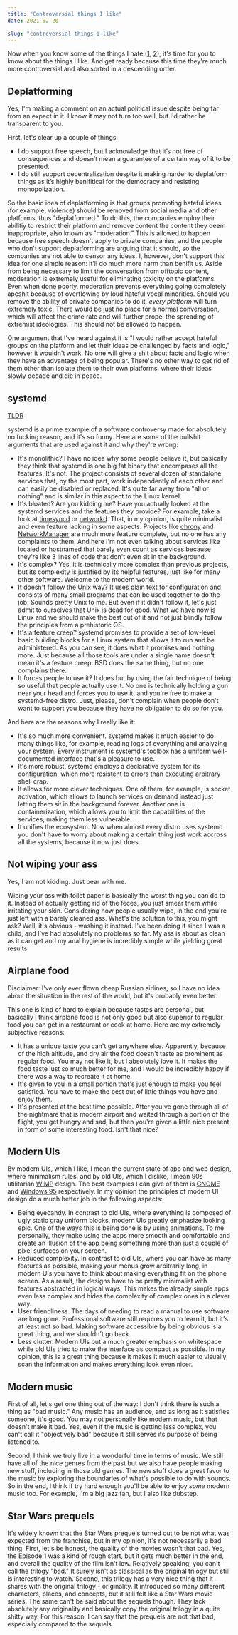 ```yaml
---
title: "Controversial things I like"
date: 2021-02-20

slug: "controversial-things-i-like"
---
```


Now when you know some of the things I hate ([1], [2]), it's time for
you to know about the things I like. And get ready because this time
they're much more controversial and also sorted in a descending order.

[1]: /blog/things-i-hate-part-1/
[2]: /blog/things-i-hate-part-2/

## Deplatforming

Yes, I'm making a comment on an actual political issue despite being
far from an expect in it. I know it may not turn too well, but I'd
rather be transparent to you.

First, let's clear up a couple of things:

* I do support free speech, but I acknowledge that it’s not free of
  consequences and doesn’t mean a guarantee of a certain way of it to
  be presented.
* I do still support decentralization despite it making harder to
  deplatform things as it’s highly benifitical for the democracy and
  resisting monopolization.

So the basic idea of deplatforming is that groups promoting hateful
ideas (for example, violence) should be removed from social media and
other platforms, thus "deplatformed." To do this, the companies employ
their abilitiy to restrict their platform and remove content the
content they deem inappropriate, also known as "moderation." This is
allowed to happen because free speech doesn't apply to private
companies, and the people who don't support deplatforming are arguing
that it should, so the companies are not able to censor any ideas. I,
however, don't support this idea for one simple reason: it'll do much
more harm than benifit us. Aside from being necessary to limit the
conversation from offtopic content, moderation is extremely useful for
eliminating toxicity on the platforms. Even when done poorly,
moderation prevents everything going completely apeshit because of
overflowing by loud hateful vocal minorities. Should you remove the
ability of private companies to do it, *every platform* will turn
extremely toxic. There would be just no place for a normal
conversation, which will affect the crime rate and will further propel
the spreading of extremist ideologies. This should not be allowed to
happen.

One argument that I've heard against it is "I would rather accept
hateful groups on the platform and let their ideas be challenged by
facts and logic," however it wouldn't work. No one will give a shit
about facts and logic when they have an advantage of being popular.
There's no other way to get rid of them other than isolate them to
their own platforms, where their ideas slowly decade and die in peace.

## systemd

[TLDR](http://0pointer.de/blog/projects/the-biggest-myths)

systemd is a prime example of a software controversy made for
absolutely no fucking reason, and it's so funny. Here are some of the
bullshit arguments that are used against it and why they're wrong:

* It's monolithic? I have no idea why some people believe it, but
  basically they think that systemd is one big fat binary that
  encompases all the features. It's not. The project consists of
  several dozen of standalone services that, by the most part, work
  independently of each other and can easily be disabled or replaced.
  It's quite far away from "all or nothing" and is similar in this
  aspect to the Linux kernel.
* It's bloated? Are you kidding me? Have you actually looked at the
  systemd services and the features they provide? For example, take a
  look at [timesyncd] or [networkd]. That, in my opinion, is quite
  minimalist and even feature lacking in some aspects. Projects like
  [chrony] and [NetworkManager] are much more feature complete, but no
  one has any complaints to them. And here I'm not even talking about
  services like localed or hostnamed that barely even count as
  services because they're like 3 lines of code that don't even sit in
  the background.
* It's complex? Yes, it is technically more complex than previous
  projects, but its complexity is justified by its helpful features,
  just like for many other software. Welcome to the modern world.
* It doesn't follow the Unix way? It uses plain text for
  configuration and consists of many small programs that can be used
  together to do the job. Sounds pretty Unix to me. But even if it
  didn't follow it, let's just admit to ourselves that Unix is dead
  for good. What we have now is Linux and we should make the best out
  of it and not just blindly follow the principles from a prehistoric
  OS.
* It's a feature creep? systemd promises to provide a set of
  low-level basic building blocks for a Linux system that allows it to
  run and be administered. As you can see, it does what it promises
  and nothing more. Just because all those tools are under a single
  name doesn't mean it's a feature creep. BSD does the same thing, but
  no one complains there.
* It forces people to use it? It does but by using the fair technique
  of being so useful that people actually use it. No one is
  technically holding a gun near your head and forces you to use it,
  and you're free to make a systemd-free distro. Just, please, don't
  complain when people don't want to support you because they have no
  obligation to do so for you.

[timesyncd]: https://wiki.archlinux.org/index.php/Systemd-timesyncd
[networkd]: https://wiki.archlinux.org/index.php/Systemd-networkd
[chrony]: https://chrony.tuxfamily.org/
[NetworkManager]: https://wiki.archlinux.org/index.php/NetworkManager

And here are the reasons why I really like it:

* It's so much more convenient. systemd makes it much easier to do
  many things like, for example, reading logs of everything and
  analyzing your system. Every instrument is systemd's toolbox has a
  uniform well-documented interface that's a pleasure to use.
* It's more robust. systemd employs a declarative system for its
  configuration, which more resistent to errors than executing
  arbitrary shell crap.
* It allows for more clever techniques. One of them, for example, is
  socket activation, which allows to launch services on demand instead
  just letting them sit in the background forever. Another one is
  containerization, which allows you to limit the capabilities of the
  services, making them less vulnerable.
* It unifies the ecosystem. Now when almost every distro uses systemd
  you don't have to worry about making a certain thing just work
  accross all the systems, because it now just does.

## Not wiping your ass

Yes, I am not kidding. Just bear with me.

Wiping your ass with toilet paper is basically the worst thing you can
do to it. Instead of actually getting rid of the feces, you just smear
them while irritating your skin. Considering how people usually wipe,
in the end you're just left with a barely cleaned ass. What's the
solution to this, you might ask? Well, it's obvious - washing it
instead. I've been doing it since I was a child, and I've had
absolutely no problems so far. My ass is about as clean as it can get
and my anal hygiene is incredibly simple while yielding great results.

## Airplane food

Disclaimer: I've only ever flown cheap Russian airlines, so I have no
idea about the situation in the rest of the world, but it's probably
even better.

This one is kind of hard to explain because tastes are personal, but
basically I think airplane food is not only good but also superior to
regular food you can get in a restaurant or cook at home. Here are my
extremely subjective reasons:

* It has a unique taste you can't get anywhere else. Apparently,
  because of the high altitude, and dry air the food doesn't taste as
  prominent as regular food. You may not like it, but I absolutely
  love it. It makes the food taste just so much better for me, and I
  would be incredibly happy if there was a way to recreate it at home.
* It's given to you in a small portion that's just enough to make you
  feel satisfied. You have to make the best out of little things you
  have and enjoy them.
* It's presented at the best time possible. After you've gone through
  all of the nightmare that is modern airport and waited through a
  portion of the flight, you get hungry and sad, but then you're given
  a little nice present in form of some interesting food. Isn't that
  nice?

## Modern UIs

By modern UIs, which I like, I mean the current state of app and web
design, where minimalism rules, and by old UIs, which I dislike, I
mean 90s utilitarian [WIMP] design. The best examples I can give of
them is [GNOME] and [Windows 95] respectively. In my opinion the
principles of modern UI design do a much better job in the following
aspects:

[WIMP]: https://en.wikipedia.org/wiki/WIMP_(computing)
[GNOME]: https://en.wikipedia.org/wiki/GNOME
[Windows 95]: https://en.wikipedia.org/wiki/Windows_95

* Being eyecandy. In contrast to old UIs, where everything is composed
  of ugly static gray uniform blocks, modern UIs greatly emphasize
  looking epic. One of the ways this is being done is by using
  animations. To me personally, they make using the apps more smooth
  and comfortable and create an illusion of the app being something
  more than just a couple of pixel surfaces on your screen.
* Reduced complexity. In contrast to old UIs, where you can have as
  many features as possible, making your menus grow arbitrarily long,
  in modern UIs you have to think about making everything fit on the
  phone screen. As a result, the designs have to be pretty minimalist
  with features abstracted in logical ways. This makes the already
  simple apps even less complex and hides the complexity of complex
  ones in a clever way.
* User friendliness. The days of needing to read a manual to use
  software are long gone. Professional software still requires you to
  learn it, but it's at least not so bad. Making software accessible
  by being obvious is a great thing, and we shouldn't go back.
* Less clutter. Modern UIs put a much greater emphasis on whitespace
  while old UIs tried to make the interface as compact as possible. In
  my opinion, this is a great thing because it makes it much easier to
  visually scan the information and makes everything look even nicer.

## Modern music

First of all, let's get one thing out of the way: I don't think there
is such a thing as "bad music." Any music has an audience, and as long
as it satisfies someone, it's good. You may not personally like modern
music, but that doesn't make it bad. Yes, even if the music is getting
less complex, you can't call it "objectively bad" because it still
serves its purpose of being listened to.

Second, I think we truly live in a wonderful time in terms of music.
We still have all of the nice genres from the past but we also have
people making new stuff, including in those old genres. The new stuff
does a great favor to the music by exploring the boundaries of what's
possible to do with sounds. So in the end, I think if try hard enough
you'll be able to enjoy *some* modern music too. For example, I'm a
big jazz fan, but I also like dubstep.

## Star Wars prequels

It's widely known that the Star Wars prequels turned out to be not
what was expected from the franchise, but in my opinion, it's not
necessarily a bad thing. First, let's be honest, the quality of the
movies wasn't that bad. Yes, the Episode 1 was a kind of rough start,
but it gets much better in the end, and overall the quality of the
film isn't low. Relatively speaking, you can't call the trilogy "bad."
It surely isn't as classical as the original trilogy but still is
interesting to watch. Second, this trilogy has a very nice thing that
it shares with the original trilogy - originality. It introduced so
many different characters, places, and concepts, but it still felt
like a Star Wars movie series. The same can't be said about the
sequels though. They lack absolutely any originality and basically
copy the original trilogy in a quite shitty way. For this reason, I
can say that the prequels are not that bad, especially compared to the
sequels.

